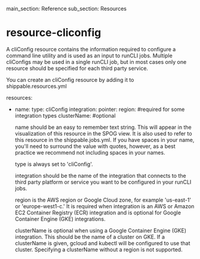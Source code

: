 main_section: Reference
sub_section: Resources

# resource-cliconfig

A cliConfig resource contains the information required to configure a command line utility and is used as an input to runCLI jobs. Multiple cliConfigs may be used in a single runCLI job, but in most cases only one resource should be specified for each third party service.

You can create an cliConfig resource by adding it to shippable.resources.yml

resources:
  - name: <string>
    type: cliConfig
    integration: <string>
    pointer:
      region: <string>               #required for some integration types
      clusterName: <string>          #optional

    name should be an easy to remember text string. This will appear in the visualization of this resource in the SPOG view. It is also used to refer to this resource in the shippable.jobs.yml. If you have spaces in your name, you'll need to surround the value with quotes, however, as a best practice we recommend not including spaces in your names.

    type is always set to 'cliConfig'.

    integration should be the name of the integration that connects to the third party platform or service you want to be configured in your runCLI jobs.

    region is the AWS region or Google Cloud zone, for example 'us-east-1' or 'europe-west1-c.' It is required when integration is an AWS or Amazon EC2 Container Registry (ECR) integration and is optional for Google Container Engine (GKE) integrations.

    clusterName is optional when using a Google Container Engine (GKE) integration. This should be the name of a cluster on GKE. If a clusterName is given, gcloud and kubectl will be configured to use that cluster. Specifying a clusterName without a region is not supported.
